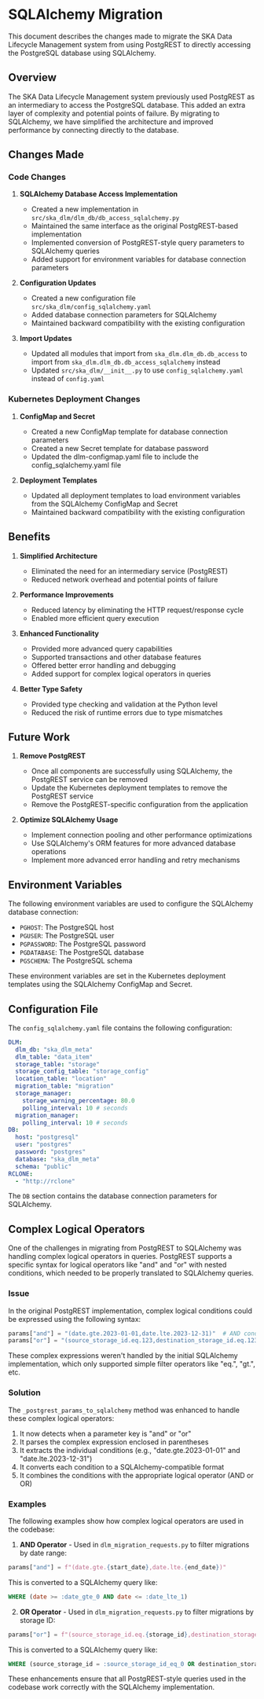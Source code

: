 # SQLAlchemy Migration

This document describes the changes made to migrate the SKA Data Lifecycle Management system from using PostgREST to directly accessing the PostgreSQL database using SQLAlchemy.

## Overview

The SKA Data Lifecycle Management system previously used PostgREST as an intermediary to access the PostgreSQL database. This added an extra layer of complexity and potential points of failure. By migrating to SQLAlchemy, we have simplified the architecture and improved performance by connecting directly to the database.

## Changes Made

### Code Changes

1. **SQLAlchemy Database Access Implementation**
   - Created a new implementation in `src/ska_dlm/dlm_db/db_access_sqlalchemy.py`
   - Maintained the same interface as the original PostgREST-based implementation
   - Implemented conversion of PostgREST-style query parameters to SQLAlchemy queries
   - Added support for environment variables for database connection parameters

2. **Configuration Updates**
   - Created a new configuration file `src/ska_dlm/config_sqlalchemy.yaml`
   - Added database connection parameters for SQLAlchemy
   - Maintained backward compatibility with the existing configuration

3. **Import Updates**
   - Updated all modules that import from `ska_dlm.dlm_db.db_access` to import from `ska_dlm.dlm_db.db_access_sqlalchemy` instead
   - Updated `src/ska_dlm/__init__.py` to use `config_sqlalchemy.yaml` instead of `config.yaml`

### Kubernetes Deployment Changes

1. **ConfigMap and Secret**
   - Created a new ConfigMap template for database connection parameters
   - Created a new Secret template for database password
   - Updated the dlm-configmap.yaml file to include the config_sqlalchemy.yaml file

2. **Deployment Templates**
   - Updated all deployment templates to load environment variables from the SQLAlchemy ConfigMap and Secret
   - Maintained backward compatibility with the existing configuration

## Benefits

1. **Simplified Architecture**
   - Eliminated the need for an intermediary service (PostgREST)
   - Reduced network overhead and potential points of failure

2. **Performance Improvements**
   - Reduced latency by eliminating the HTTP request/response cycle
   - Enabled more efficient query execution

3. **Enhanced Functionality**
   - Provided more advanced query capabilities
   - Supported transactions and other database features
   - Offered better error handling and debugging
   - Added support for complex logical operators in queries

4. **Better Type Safety**
   - Provided type checking and validation at the Python level
   - Reduced the risk of runtime errors due to type mismatches

## Future Work

1. **Remove PostgREST**
   - Once all components are successfully using SQLAlchemy, the PostgREST service can be removed
   - Update the Kubernetes deployment templates to remove the PostgREST service
   - Remove the PostgREST-specific configuration from the application

2. **Optimize SQLAlchemy Usage**
   - Implement connection pooling and other performance optimizations
   - Use SQLAlchemy's ORM features for more advanced database operations
   - Implement more advanced error handling and retry mechanisms

## Environment Variables

The following environment variables are used to configure the SQLAlchemy database connection:

- `PGHOST`: The PostgreSQL host
- `PGUSER`: The PostgreSQL user
- `PGPASSWORD`: The PostgreSQL password
- `PGDATABASE`: The PostgreSQL database
- `PGSCHEMA`: The PostgreSQL schema

These environment variables are set in the Kubernetes deployment templates using the SQLAlchemy ConfigMap and Secret.

## Configuration File

The `config_sqlalchemy.yaml` file contains the following configuration:

```yaml
DLM:
  dlm_db: "ska_dlm_meta"
  dlm_table: "data_item"
  storage_table: "storage"
  storage_config_table: "storage_config"
  location_table: "location"
  migration_table: "migration"
  storage_manager:
    storage_warning_percentage: 80.0
    polling_interval: 10 # seconds
  migration_manager:
    polling_interval: 10 # seconds
DB:
  host: "postgresql"
  user: "postgres"
  password: "postgres"
  database: "ska_dlm_meta"
  schema: "public"
RCLONE:
  - "http://rclone"
```

The `DB` section contains the database connection parameters for SQLAlchemy.

## Complex Logical Operators

One of the challenges in migrating from PostgREST to SQLAlchemy was handling complex logical operators in queries. PostgREST supports a specific syntax for logical operators like "and" and "or" with nested conditions, which needed to be properly translated to SQLAlchemy queries.

### Issue

In the original PostgREST implementation, complex logical conditions could be expressed using the following syntax:

```python
params["and"] = "(date.gte.2023-01-01,date.lte.2023-12-31)"  # AND condition
params["or"] = "(source_storage_id.eq.123,destination_storage_id.eq.123)"  # OR condition
```

These complex expressions weren't handled by the initial SQLAlchemy implementation, which only supported simple filter operators like "eq.", "gt.", etc.

### Solution

The `_postgrest_params_to_sqlalchemy` method was enhanced to handle these complex logical operators:

1. It now detects when a parameter key is "and" or "or"
2. It parses the complex expression enclosed in parentheses
3. It extracts the individual conditions (e.g., "date.gte.2023-01-01" and "date.lte.2023-12-31")
4. It converts each condition to a SQLAlchemy-compatible format
5. It combines the conditions with the appropriate logical operator (AND or OR)

### Examples

The following examples show how complex logical operators are used in the codebase:

1. **AND Operator** - Used in `dlm_migration_requests.py` to filter migrations by date range:

```python
params["and"] = f"(date.gte.{start_date},date.lte.{end_date})"
```

This is converted to a SQLAlchemy query like:
```sql
WHERE (date >= :date_gte_0 AND date <= :date_lte_1)
```

2. **OR Operator** - Used in `dlm_migration_requests.py` to filter migrations by storage ID:

```python
params["or"] = f"(source_storage_id.eq.{storage_id},destination_storage_id.eq.{storage_id})"
```

This is converted to a SQLAlchemy query like:
```sql
WHERE (source_storage_id = :source_storage_id_eq_0 OR destination_storage_id = :destination_storage_id_eq_1)
```

These enhancements ensure that all PostgREST-style queries used in the codebase work correctly with the SQLAlchemy implementation.